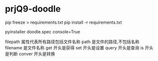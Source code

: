 # prjQ9-doodle
pip freeze > requirements.txt
pip install -r requirements.txt

pyinstaller doodle.spec
console=True

filepath 属性代表所有路径包括文件名称
path 是文件的路径,不包括名称
filename 是文件名称
get 开头是获得
set 开头是设置
query 开头是查询
is 开头是判断
conver 开头是转换